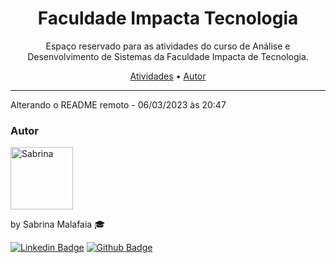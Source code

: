 <h1 align="center">Faculdade Impacta Tecnologia</h1>

<p align="center">Espaço reservado para as atividades do curso de Análise e Desenvolvimento de Sistemas da Faculdade Impacta de Tecnologia.</p>

<p align="center">
 <a href="#uc7">Atividades</a> •
 <a href="#autor">Autor</a>
</p>

---
Alterando o README remoto - 06/03/2023 às 20:47

 

### Autor
<img alt="Sabrina" title="Sabrina" src="https://avatars.githubusercontent.com/u/89711999?v=4" height="100" width="100" />

by Sabrina Malafaia 🎓

[![Linkedin Badge](https://img.shields.io/badge/-LinkedIn-blue?style=flat-square&logo=Linkedin&logoColor=white&link=https://www.linkedin.com/in/sabrinamalafaia)](https://www.linkedin.com/in/sabrinamalafaia)
[![Github Badge](https://img.shields.io/badge/-Github-000?style=flat-square&logo=Github&logoColor=white&link=https://github.com/SabrinaMalafaia)](https://github.com/SabrinaMalafaia)
